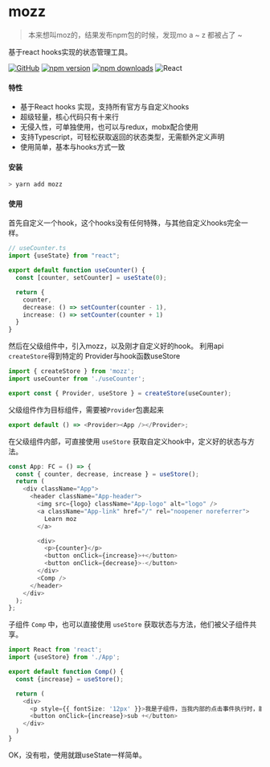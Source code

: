 # mozz
> 本来想叫moz的，结果发布npm包的时候，发现mo a ~ z 都被占了 ~

基于react hooks实现的状态管理工具。

[![GitHub](https://img.shields.io/github/license/awmleer/reto.svg?logo=github)](https://github.com/awmleer/reto)
[![npm version](https://img.shields.io/npm/v/mozz.svg?logo=npm)](https://www.npmjs.com/package/mozz)
[![npm downloads](https://img.shields.io/npm/dw/mozz.svg?logo=npm)](https://www.npmjs.com/package/mozz)
![React](https://img.shields.io/npm/dependency-version/reto/peer/react?logo=react)

#### 特性

+ 基于React hooks 实现，支持所有官方与自定义hooks
+ 超级轻量，核心代码只有十来行
+ 无侵入性，可单独使用，也可以与redux，mobx配合使用
+ 支持Typescript，可轻松获取返回的状态类型，无需额外定义声明
+ 使用简单，基本与hooks方式一致

#### 安装

```typescript
> yarn add mozz
```

#### 使用

首先自定义一个hook，这个hooks没有任何特殊，与其他自定义hooks完全一样。

```typescript
// useCounter.ts
import {useState} from "react";

export default function useCounter() {
  const [counter, setCounter] = useState(0);

  return {
    counter,
    decrease: () => setCounter(counter - 1),
    increase: () => setCounter(counter + 1)
  }
}
```

然后在父级组件中，引入mozz，以及刚才自定义好的hook。
利用api `createStore`得到特定的 Provider与hook函数useStore

```typescript
import { createStore } from 'mozz';
import useCounter from './useCounter';

export const { Provider, useStore } = createStore(useCounter);
```

父级组件作为目标组件，需要被`Provider`包裹起来

```typescript
export default () => <Provider><App /></Provider>;
```

在父级组件内部，可直接使用 `useStore` 获取自定义hook中，定义好的状态与方法。

```typescript
const App: FC = () => {
  const { counter, decrease, increase } = useStore();
  return (
    <div className="App">
      <header className="App-header">
        <img src={logo} className="App-logo" alt="logo" />
        <a className="App-link" href="/" rel="noopener noreferrer">
          Learn moz
        </a>

        <div>
          <p>{counter}</p>
          <button onClick={increase}>+</button>
          <button onClick={decrease}>-</button>
        </div>
        <Comp />
      </header>
    </div>
  );
};
```

子组件 `Comp` 中，也可以直接使用 `useStore` 获取状态与方法，他们被父子组件共享。

```typescript
import React from 'react';
import {useStore} from './App';

export default function Comp() {
  const {increase} = useStore();

  return (
    <div>
      <p style={{ fontSize: '12px' }}>我是子组件，当我内部的点击事件执行时，能够影响到counter的值</p>
      <button onClick={increase}>sub +</button>
    </div>
  )
}

```

OK，没有啦，使用就跟useState一样简单。
